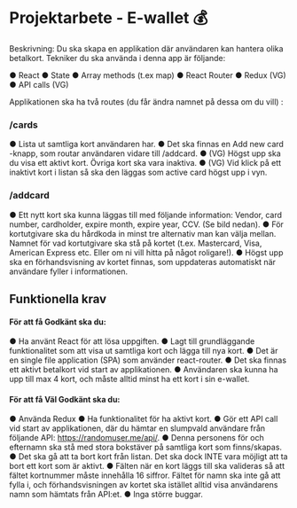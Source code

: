 # Projektarbete - E-wallet 💰

Beskrivning: Du ska skapa en applikation där användaren kan hantera olika betalkort. Tekniker du ska använda i denna app är följande:

● React
● State
● Array methods (t.ex map) 
● React Router
● Redux (VG)
● API calls (VG)

Applikationen ska ha två routes (du får ändra namnet på dessa om du vill) :

### /cards

● Lista ut samtliga kort användaren har. 
● Det ska finnas en Add new card -knapp, som routar användaren vidare till /addcard.
● (VG) Högst upp ska du visa ett aktivt kort. Övriga kort ska vara inaktiva. 
● (VG) Vid klick på ett inaktivt kort i listan så ska den läggas som active card högst upp i vyn. 

### /addcard

● Ett nytt kort ska kunna läggas till med följande information: Vendor, card number, cardholder, expire month, expire year, CCV. (Se bild nedan). 
● För kortutgivare ska du hårdkoda in minst tre alternativ man kan välja mellan. Namnet för vad kortutgivare ska stå på kortet (t.ex. Mastercard, Visa, American Express etc. Eller om ni vill hitta på något roligare!). 
● Högst upp ska en förhandsvisning av kortet finnas, som uppdateras automatiskt när användare fyller i informationen.

## Funktionella krav
#### För att få Godkänt ska du:

● Ha använt React för att lösa uppgiften. 
● Lagt till grundläggande funktionalitet som att visa ut samtliga kort och lägga till nya kort. 
● Det är en single file application (SPA) som använder react-router.
● Det ska finnas ett aktivt betalkort vid start av applikationen.
● Användaren ska kunna ha upp till max 4 kort, och måste alltid minst ha ett kort i sin e-wallet.

#### För att få Väl Godkänt ska du:

● Använda Redux 
● Ha funktionalitet för ha aktivt kort.
● Gör ett API call vid start av applikationen, där du hämtar en slumpvald användare från följande API: https://randomuser.me/api/.
● Denna personens för och efternamn ska stå med stora bokstäver på samtliga kort som finns/skapas.
● Det ska gå att ta bort kort från listan.  Det ska dock INTE vara möjligt att ta bort ett kort som är aktivt.
● Fälten när en kort läggs till ska valideras så att fältet kortnummer måste innehålla 16 siffror. Fältet för namn ska inte gå att fylla i, och förhandsvisningen av kortet ska istället alltid visa användarens namn som hämtats från API:et.
● Inga större buggar.



